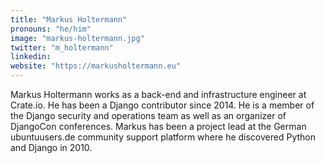 ```yaml
---
title: "Markus Holtermann"
pronouns: "he/him"
image: "markus-holtermann.jpg"
twitter: "m_holtermann"
linkedin:
website: "https://markusholtermann.eu"
---
```


Markus Holtermann works as a back-end and infrastructure engineer at Crate.io. He has been a Django contributor since 2014. He is a member of the Django security and operations team as well as an organizer of DjangoCon conferences. Markus has been a project lead at the German ubuntuusers.de community support platform where he discovered Python and Django in 2010.